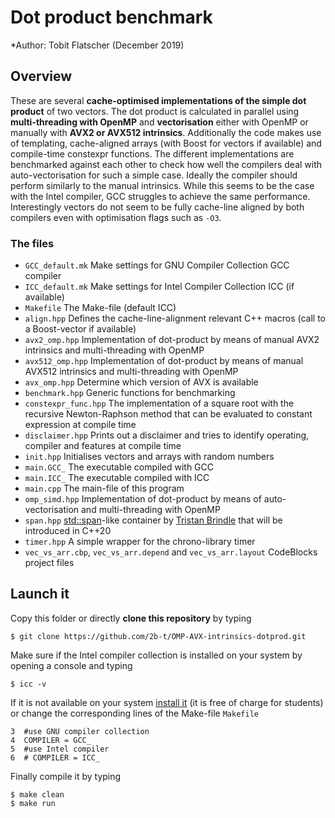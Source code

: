 # Dot product benchmark

*Author: Tobit Flatscher (December 2019)

## Overview
These are several **cache-optimised implementations of the simple dot product** of two vectors. The dot product is calculated in parallel using **multi-threading with OpenMP** and **vectorisation** either with OpenMP or manually with **AVX2 or AVX512 intrinsics**.
Additionally the code makes use of templating, cache-aligned arrays (with Boost for vectors if available) and compile-time constexpr functions.
The different implementations are benchmarked against each other to check how well the compilers deal with auto-vectorisation for such a simple case. Ideally the compiler should perform similarly to the manual intrinsics. While this seems to be the case with the Intel compiler, GCC struggles to achieve the same performance.
Interestingly vectors do not seem to be fully cache-line aligned by both compilers even with optimisation flags such as `-O3`.

### The files

- `GCC_default.mk` Make settings for GNU Compiler Collection GCC compiler
- `ICC_default.mk` Make settings for Intel Compiler Collection ICC (if available)
- `Makefile` The Make-file (default ICC)
- `align.hpp` Defines the cache-line-alignment relevant C++ macros (call to a Boost-vector if available)
- `avx2_omp.hpp` Implementation of dot-product by means of manual AVX2 intrinsics and multi-threading with OpenMP
- `avx512_omp.hpp` Implementation of dot-product by means of manual AVX512 intrinsics and multi-threading with OpenMP
- `avx_omp.hpp` Determine which version of AVX is available
- `benchmark.hpp` Generic functions for benchmarking
- `constexpr_func.hpp` The implementation of a square root with the recursive Newton-Raphson method that can be evaluated to constant expression at compile time
- `disclaimer.hpp` Prints out a disclaimer and tries to identify operating, compiler and features at compile time
- `init.hpp` Initialises vectors and arrays with random numbers
- `main.GCC_` The executable compiled with GCC
- `main.ICC_` The executable compiled with ICC
- `main.cpp` The main-file of this program
- `omp_simd.hpp` Implementation of dot-product by means of auto-vectorisation and multi-threading with OpenMP
- `span.hpp` [std::span](https://en.cppreference.com/w/cpp/container/span)-like container by [Tristan Brindle](https://github.com/tcbrindle/span) that will be introduced in C++20
- `timer.hpp` A simple wrapper for the chrono-library timer
- `vec_vs_arr.cbp`, `vec_vs_arr.depend` and `vec_vs_arr.layout` CodeBlocks project files


## Launch it
Copy this folder or directly **clone this repository** by typing
```
$ git clone https://github.com/2b-t/OMP-AVX-intrinsics-dotprod.git 
```
Make sure if the Intel compiler collection is installed on your system by opening a console and typing
```
$ icc -v
```
If it is not available on your system [install it](https://software.intel.com/en-us/compilers) (it is free of charge for students) or change the corresponding lines of the Make-file `Makefile`
```
3  #use GNU compiler collection
4  COMPILER = GCC_
5  #use Intel compiler
6  # COMPILER = ICC_
```
Finally compile it by typing
```
$ make clean
$ make run
```
